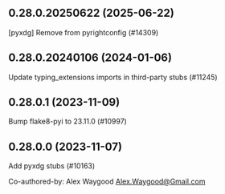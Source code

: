 ## 0.28.0.20250622 (2025-06-22)

[pyxdg] Remove from pyrightconfig (#14309)

## 0.28.0.20240106 (2024-01-06)

Update typing_extensions imports in third-party stubs (#11245)

## 0.28.0.1 (2023-11-09)

Bump flake8-pyi to 23.11.0 (#10997)

## 0.28.0.0 (2023-11-07)

Add pyxdg stubs (#10163)

Co-authored-by: Alex Waygood <Alex.Waygood@Gmail.com>

